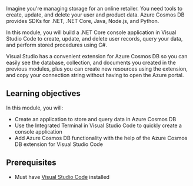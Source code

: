 Imagine you're managing storage for an online retailer. You need tools to create, update, and delete your user and product data. Azure Cosmos DB provides SDKs for .NET, .NET Core, Java, Node.js, and Python.

In this module, you will build a .NET Core console application in Visual Studio Code to create, update, and delete user records, query your data, and perform stored procedures using C#.

Visual Studio has a convenient extension for Azure Cosmos DB so you can easily see the database, collection, and documents you created in the previous modules, plus you can create new resources using the extension, and copy your connection string without having to open the Azure portal.

## Learning objectives

In this module, you will:  

- Create an application to store and query data in Azure Cosmos DB
- Use the Integrated Terminal in Visual Studio Code to quickly create a console application
- Add Azure Cosmos DB functionality with the help of the Azure Cosmos DB extension for Visual Studio Code

## Prerequisites

- Must have [Visual Studio Code](https://code.visualstudio.com/) installed
